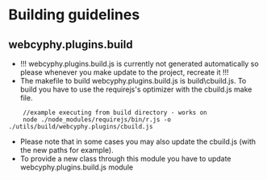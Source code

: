 # Building guidelines

## webcyphy.plugins.build   

   * !!! webcyphy.plugins.build.js is currently not generated automatically so please whenever you make update to the project, recreate it !!!
   * The makefile to build webcyphy.plugins.build.js is build\cbuild.js. To build you have to use the requirejs's optimizer with the cbuild.js make file.
```
    //example executing from build directory - works on 
    node ./node_modules/requirejs/bin/r.js -o ./utils/build/webcyphy.plugins/cbuild.js
```
   * Please note that in some cases you may also update the cbuild.js (with the new paths for example).
   * To provide a new class through this module you have to update webcyphy.plugins.build.js module

